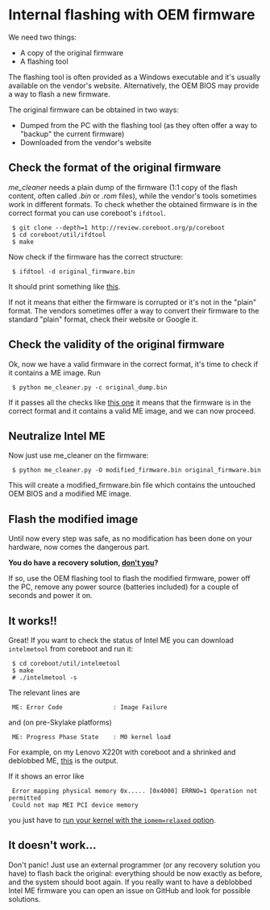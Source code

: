 # Internal flashing with OEM firmware

We need two things:
 * A copy of the original firmware
 * A flashing tool

The flashing tool is often provided as a Windows executable and it's usually available on the vendor's website. Alternatively, the OEM BIOS may provide a way to flash a new firmware.

The original firmware can be obtained in two ways:
 * Dumped from the PC with the flashing tool (as they often offer a way to "backup" the current firmware)
 * Downloaded from the vendor's website

## Check the format of the original firmware

_me_cleaner_ needs a plain dump of the firmware (1:1 copy of the flash content, often called _.bin_ or _.rom_ files), while the vendor's tools sometimes work in different formats. To check whether the obtained firmware is in the correct format you can use coreboot's `ifdtool`.

     $ git clone --depth=1 http://review.coreboot.org/p/coreboot
     $ cd coreboot/util/ifdtool
     $ make

Now check if the firmware has the correct structure:

     $ ifdtool -d original_firmware.bin

It should print something like [this](https://gist.github.com/corna/66322fb938dedd93d2aaa1d59b27341d).

If not it means that either the firmware is corrupted or it's not in the "plain" format. The vendors sometimes offer  a way to convert their firmware to the standard "plain" format, check their website or Google it.

## Check the validity of the original firmware

Ok, now we have a valid firmware in the correct format, it's time to check if it contains a ME image. Run

     $ python me_cleaner.py -c original_dump.bin

If it passes all the checks like [this one](https://gist.github.com/corna/92df16e65248c63a258fdbdac5cb0923) it means that the firmware is in the correct format and it contains a valid ME image, and we can now proceed.

## Neutralize Intel ME

Now just use me_cleaner on the firmware:

     $ python me_cleaner.py -O modified_firmware.bin original_firmware.bin

This will create a modified_firmware.bin file which contains the untouched OEM BIOS and a modified ME image.

## Flash the modified image

Until now every step was safe, as no modification has been done on your hardware, now comes the dangerous part.

**You do have a recovery solution, [don't you](https://github.com/corna/me_cleaner/wiki/How-to-apply-me_cleaner)?**

If so, use the OEM flashing tool to flash the modified firmware, power off the PC, remove any power source (batteries included) for a couple of seconds and power it on.

## It works!!

Great! If you want to check the status of Intel ME you can download `intelmetool` from coreboot and run it:

     $ cd coreboot/util/intelmetool
     $ make
     # ./intelmetool -s

The relevant lines are

     ME: Error Code              : Image Failure

and (on pre-Skylake platforms)

     ME: Progress Phase State    : M0 kernel load

For example, on my Lenovo X220t with coreboot and a shrinked and deblobbed ME, [this](https://gist.github.com/corna/d637a7c3279f41e9be65b43b673d54d3) is the output.

If it shows an error like

     Error mapping physical memory 0x..... [0x4000] ERRNO=1 Operation not permitted
     Could not map MEI PCI device memory

you just have to [run your kernel with the `iomem=relaxed` option](https://github.com/corna/me_cleaner/issues/30#issuecomment-301193328).

##  It doesn't work...

Don't panic! Just use an external programmer (or any recovery solution you have) to flash back the original:
everything should be now exactly as before, and the system should boot again. If you really want to have a deblobbed Intel ME firmware you can open an issue on GitHub and look for possible solutions.